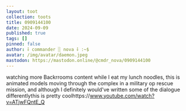 ```yaml
---
layout: toot
collection: toots
title: 0909144100
date: 2024-09-09
published: true
tags: []
pinned: false
author: ⸸ commander ░ nova ⸸ :~$
avatar: /img/avatar/daemon.jpeg
mastodon: https://mastodon.online/@cmdr_nova/0909144100
---
```


watching more Backrrooms content while I eat my lunch noodles, this is animated models moving through the complex in a military op rescue mission, and although I definitely would've written some of the dialogue differentlythis is pretty coolhttps://www.youtube.com/watch?v=ATjwFQntE_Q

